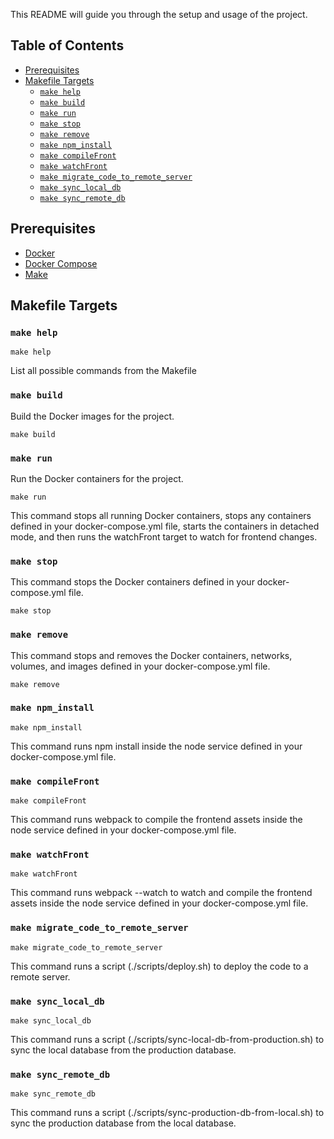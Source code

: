 This README will guide you through the setup and usage of the project.

## Table of Contents

- [Prerequisites](#prerequisites)
- [Makefile Targets](#makefile-targets)
  - [`make help`](#make-help)
  - [`make build`](#make-build)
  - [`make run`](#make-run)
  - [`make stop`](#make-stop)
  - [`make remove`](#make-remove)
  - [`make npm_install`](#make-npm_install)
  - [`make compileFront`](#make-compilefront)
  - [`make watchFront`](#make-watchfront)
  - [`make migrate_code_to_remote_server`](#make-migrate_code_to_remote_server)
  - [`make sync_local_db`](#make-sync_local_db)
  - [`make sync_remote_db`](#make-sync_remote_db)

## Prerequisites

- [Docker](https://www.docker.com/get-started)
- [Docker Compose](https://docs.docker.com/compose/install/)
- [Make](https://www.gnu.org/software/make/)

## Makefile Targets

### `make help`

``` 
make help
```

List all possible commands from the Makefile


### `make build`
Build the Docker images for the project.

```
make build
```

### `make run`
Run the Docker containers for the project.

```
make run
```
This command stops all running Docker containers, stops any containers defined in your docker-compose.yml file, starts the containers in detached mode, and then runs the watchFront target to watch for frontend changes.

### `make stop`
This command stops the Docker containers defined in your docker-compose.yml file.

```
make stop
```

### `make remove`
This command stops and removes the Docker containers, networks, volumes, and images defined in your docker-compose.yml file.

```
make remove
```

### `make npm_install`
```
make npm_install
```
This command runs npm install inside the node service defined in your docker-compose.yml file.


### `make compileFront`

```
make compileFront
```

This command runs webpack to compile the frontend assets inside the node service defined in your docker-compose.yml file.

### `make watchFront`

```
make watchFront
```

This command runs webpack --watch to watch and compile the frontend assets inside the node service defined in your docker-compose.yml file.

### `make migrate_code_to_remote_server`

```
make migrate_code_to_remote_server
```

This command runs a script (./scripts/deploy.sh) to deploy the code to a remote server.


### `make sync_local_db`

```
make sync_local_db
```
This command runs a script (./scripts/sync-local-db-from-production.sh) to sync the local database from the production database.


### `make sync_remote_db`

```
make sync_remote_db
```
This command runs a script (./scripts/sync-production-db-from-local.sh) to sync the production database from the local database.

